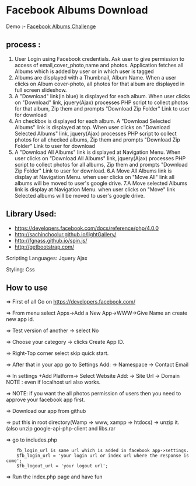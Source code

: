 # Facebook Albums Download 
Demo :-  [Facebook Albums Challenge](https://akshaymistry0503.000webhostapp.com/)

## process :
1. User Login using Facebook credentials. Ask user to give permission to access of email,cover_photo,name and photos. Application fetches all Albums which is added by user or in which user is tagged 
2. Albums are displayed with a Thumbnail, Album Name. When a user clicks on Album cover-photo, all photos for that album are displayed in full screen slideshow.
3. A "Download" link(in blue) is displayed for each album. When user clicks on "Download" link, jquery(Ajax) processes PHP script to collect photos for that album, Zip them and prompts "Download Zip Folder" Link to user for download
4. An checkbox is displayed for each album. A "Download Selected Albums" link is displayed at top. When user clicks on "Download Selected Albums" link, jquery(Ajax) processes PHP script to collect photos for all checked albums, Zip them and prompts "Download Zip Folder" Link to user for download
5. A "Download All Albums" link is displayed at Navigation Menu. When user clicks on "Download All Albums" link, jquery(Ajax) processes PHP script to collect photos for all albums, Zip them and prompts "Download Zip Folder" Link to user for download.
6.A Move All Albums link is display at Navigation Menu. when user clicks on "Move All" link  all albums will be moved to user's google drive.
7.A Move selected Albums link is display at Navigation Menu. when user clicks on "Move" link  Selected albums will be moved to user's google drive.
## Library Used:

 * https://developers.facebook.com/docs/reference/php/4.0.0
 * http://sachinchoolur.github.io/lightGallery/
 * http://fgnass.github.io/spin.js/
 * http://getbootstrap.com/

Scripting Languages:  Jquery Ajax

Styling: Css

## How to use

=> First of all Go on https://developers.facebook.com/  

=> From menu select Apps->Add a New App->WWW->Give Name an create new app id.

=> Test version of another -> select No 

=> Choose your category -> clicks Create App ID. 

=> Right-Top corner select skip quick start.

=> After that in your app go to Settings Add: -> Namespace -> Contact Email

=> In settings +Add Platform-> Select Website Add: -> Site Url -> Domain NOTE : even if localhost url also works.


=> NOTE: if you want the all photos permission of users then you need to approve your facebook app first.

=> Download our app from github 

=> put this in root directory(Wamp => www, xampp => htdocs) -> unzip it.(also unzip google-api-php-client and libs.rar

=> go to includes.php 
```
    fb_login_url is same url which is added in facebook app->settings.
    $fb_login_url = 'your login url or index url where the response is come'; 
    $fb_logout_url = 'your logout url';
```

=>  Run the index.php page and have fun



